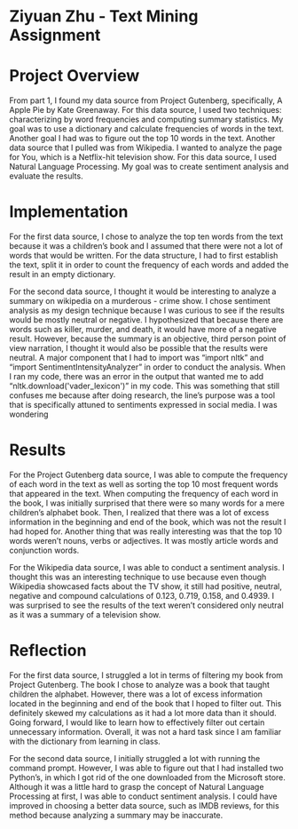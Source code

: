 # Ziyuan Zhu - Text Mining Assignment

# Project Overview
From part 1, I found my data source from Project Gutenberg, specifically, A Apple Pie by Kate Greenaway. For this data source, I used two techniques: characterizing by word frequencies and computing summary statistics. My goal was to use a dictionary and calculate frequencies of words in the text. Another goal I had was to figure out the top 10 words in the text.
Another data source that I pulled was from Wikipedia. I wanted to analyze the page for You, which is a Netflix-hit television show. For this data source, I used Natural Language Processing. My goal was to create sentiment analysis and evaluate the results. 

# Implementation 
For the first data source, I chose to analyze the top ten words from the text because it was a children’s book and I assumed that there were not a lot of words that would be written. For the data structure, I had to first establish the text, split it in order to count the frequency of each words and added the result in an empty dictionary. 

For the second data source, I thought it would be interesting to analyze a summary on wikipedia on a murderous - crime show. I chose sentiment analysis as my design technique because I was curious to see if the results would be mostly neutral or negative. I hypothesized that because there are words such as killer, murder, and death, it would have more of a negative result. However, because the summary is an objective, third person point of view narration, I thought it would also be possible that the results were neutral. A major component that I had to import was “import nltk” and “import SentimentIntensityAnalyzer” in order to conduct the analysis. When I ran my code, there was an error in the output that wanted me to add “nltk.download('vader_lexicon')” in my code. This was something that still confuses me because after doing research, the line’s purpose was a tool that is specifically attuned to sentiments expressed in social media. I was wondering 

# Results
For the Project Gutenberg data source, I was able to compute the frequency of each word in the text as well as sorting the top 10 most frequent words that appeared in the text. When computing the frequency of each word in the book, I was initially surprised that there were so many words for a mere children’s alphabet book. Then, I realized that there was a lot of excess information in the beginning and end of the book, which was not the result I had hoped for. Another thing that was really interesting was that the top 10 words weren’t nouns, verbs or adjectives. It was mostly article words and conjunction words. 

For the Wikipedia data source, I was able to conduct a sentiment analysis. I thought this was an interesting technique to use because even though Wikipedia showcased facts about the TV show, it still had positive, neutral, negative and compound calculations of 0.123, 0.719, 0.158, and 0.4939. I was surprised to see the results of the text weren’t considered only neutral as it was a summary of a television show. 

# Reflection
For the first data source, I struggled a lot in terms of filtering my book from Project Gutenberg. The book I chose to analyze was a book that taught children the alphabet. However, there was a lot of excess information located in the beginning and end of the book that I hoped to filter out. This definitely skewed my calculations as it had a lot more data than it should. Going forward, I would like to learn how to effectively filter out certain unnecessary information. Overall, it was not a hard task since I am familiar with the dictionary from learning in class. 

For the second data source, I initially struggled a lot with running the command prompt. However, I was able to figure out that I had installed two Python’s, in which I got rid of the one downloaded from the Microsoft store. Although it was a little hard to grasp the concept of Natural Language Processing at first, I was able to conduct sentiment analysis. I could have improved in choosing a better data source, such as IMDB reviews, for this method because analyzing a summary may be inaccurate. 
